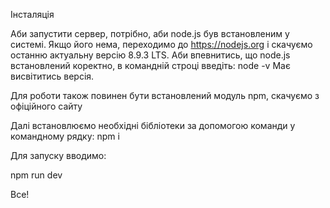 Інсталяція

Аби запустити сервер, потрібно, аби node.js був встановленим у системі. Якщо його нема, переходимо до https://nodejs.org і скачуємо останню актуальну версію 8.9.3 LTS. Аби впевнитись, що node.js встановлений коректно, в командній строці введіть: node -v Має висвітитись версія.

Для роботи також повинен бути встановлений модуль npm, скачуємо з офіційного сайту

Далі встановлюємо необхідні бібліотеки за допомогою команди у командному рядку: npm i

Для запуску вводимо:

npm run dev

Все!

